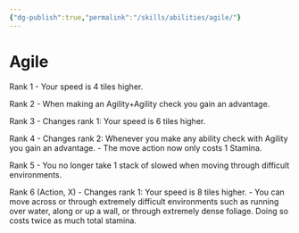 ```yaml
---
{"dg-publish":true,"permalink":"/skills/abilities/agile/"}
---
```


# Agile
Rank 1
	- Your speed is 4 tiles higher.

Rank 2
	- When making an Agility+Agility check you gain an advantage.

Rank 3
	- Changes rank 1: Your speed is 6 tiles higher.

Rank 4
	- Changes rank 2: Whenever you make any ability check with Agility you gain an advantage.
	- The move action now only costs 1 Stamina.

Rank 5
	- You no longer take 1 stack of slowed when moving through difficult environments.

Rank 6 (Action, X)
	- Changes rank 1: Your speed is 8 tiles higher.
	- You can move across or through extremely difficult environments such as running over water, along or up a wall, or through extremely dense foliage. Doing so costs twice as much total stamina.